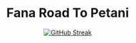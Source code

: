 <div align="center">
<center>
  <h1>
    Fana Road To Petani
  </h1>
</center>
<a href="https://git.io/streak-stats"><img src="https://streak-stats.demolab.com?user=MasFana&theme=dark" alt="GitHub Streak" /></a>
</div>
